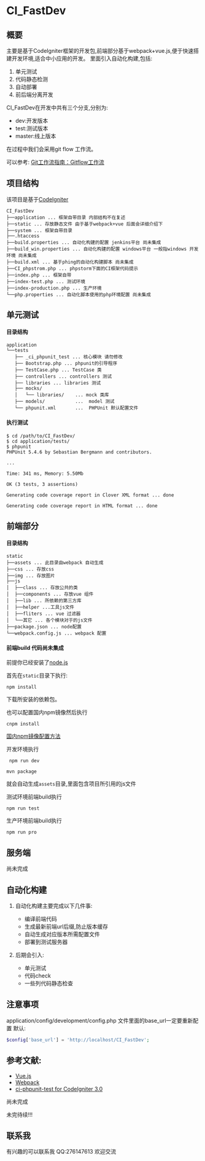 # CI_FastDev


## 概要
主要是基于CodeIgniter框架的开发包,前端部分基于webpack+vue.js,便于快速搭建开发环境,适合中小应用的开发。
里面引入自动化构建,包括:
1. 单元测试
2. 代码静态检测
3. 自动部署
4. 前后端分离开发

CI_FastDev在开发中共有三个分支,分别为:

   * dev:开发版本
   * test:测试版本
   * master:线上版本

在过程中我们会采用git flow 工作流。

可以参考:
[Git工作流指南：Gitflow工作流](http://blog.jobbole.com/76867/)

## 项目结构
该项目是基于[CodeIgniter](http://codeigniter.org.cn/)
~~~
CI_FastDev
├──application ... 框架自带目录 内部结构不在复述  
├──static ... 存放静态文件 由于基于webpack+vue 后面会详细介绍下  
├──system ... 框架自带目录  
├──.htaccess  
├──build.properties ... 自动化构建的配置 jenkins平台 尚未集成  
├──build_win.properties ... 自动化构建的配置 windows平台 一般指windows 开发环境 尚未集成  
├──build.xml ... 基于phing的自动化构建脚本 尚未集成  
├──CI_phpstrom.php ... phpstorm下面的CI框架代码提示  
├──index.php ... 框架自带
├──index-test.php ... 测试环境
├──index-production.php ... 生产环境
└──php.properties ... 自动化脚本使用的php环境配置 尚未集成  
~~~

## 单元测试
#### 目录结构
~~~
application
└──tests
   ├── _ci_phpunit_test ... 核心模块 请勿修改
   ├── Bootstrap.php ... phpunit的引导程序
   ├── TestCase.php ... TestCase 类
   ├── controllers ... controllers 测试
   ├── libraries ... libraries 测试
   ├── mocks/
   │   └── libraries/    ... mock 类库
   ├── models/           ...  model 测试
   └── phpunit.xml       ...  PHPUnit 默认配置文件
~~~

#### 执行测试
~~~
$ cd /path/to/CI_FastDev/
$ cd application/tests/
$ phpunit
PHPUnit 5.4.6 by Sebastian Bergmann and contributors.

...

Time: 341 ms, Memory: 5.50Mb

OK (3 tests, 3 assertions)

Generating code coverage report in Clover XML format ... done

Generating code coverage report in HTML format ... done

~~~

## 前端部分
#### 目录结构
~~~
static  
├──assets ... 此目录由webpack 自动生成  
├──css ... 存放css  
├──img ... 存放图片  
├──js  
│  ├──class ... 存放公共的类  
│  ├──components ... 存放vue 组件  
│  ├──lib ... 所依赖的第三方库  
│  ├──helper ...工具js文件  
│  ├──fliters ... vue 过滤器  
│  └──其它 ... 各个模块对于的js文件  
├──package.json ... node配置  
└──webpack.config.js ... webpack 配置  
~~~


#### 前端build 代码尚未集成
前提你已经安装了[node.js](https://nodejs.org/en/)

首先在`static`目录下执行:

```
npm install
```
下载所安装的依赖包。

也可以配置国内npm镜像然后执行

```
cnpm install
```
[国内npm镜像配置方法](https://npm.taobao.org/)

开发环境执行

```
 npm run dev
```

```
mvn package
```
就会自动生成`assets`目录,里面包含项目所引用的js文件

测试环境前端build执行

```
npm run test
```

生产环境前端build执行

```
npm run pro
```

## 服务端
尚未完成


## 自动化构建
1. 自动化构建主要完成以下几件事:
    * 编译前端代码
    * 生成最新前端url后缀,防止版本缓存
    * 自动生成对应版本所需配置文件
    * 部署到测试服务器

2. 后期会引入:
    * 单元测试
    * 代码check
    * 一些列代码静态检查

## 注意事项

application/config/development/config.php 文件里面的base_url一定要重新配置
默认:
```php
$config['base_url'] = 'http://localhost/CI_FastDev';

```

## 参考文献:
* [Vue.js](http://cn.vuejs.org/)
* [Webpack](http://webpack.github.io/)
* [ci-phpunit-test for CodeIgniter 3.0](https://github.com/kenjis/ci-phpunit-test)


尚未完成


未完待续!!!

## 联系我
有兴趣的可以联系我
QQ:276147613 欢迎交流
